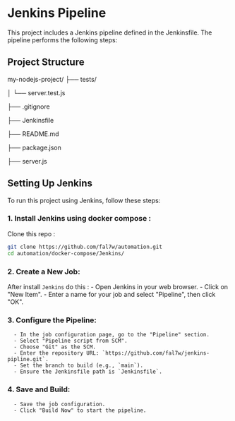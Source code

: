 # Jenkins Pipeline
This project includes a Jenkins pipeline defined in the Jenkinsfile. The pipeline performs the following steps:

## Project Structure

my-nodejs-project/
├── tests/

│   └── server.test.js

├── .gitignore

├── Jenkinsfile

├── README.md

├── package.json

├── server.js

## Setting Up Jenkins

To run this project using Jenkins, follow these steps:
### 1. Install Jenkins using docker compose : 
Clone this repo :

``` sh
git clone https://github.com/fal7w/automation.git
cd automation/docker-compose/Jenkins/
```

### 2. Create a New Job:
After install `Jenkins` do this :
      - Open Jenkins in your web browser.
      - Click on "New Item".
      - Enter a name for your job and select "Pipeline", then click "OK".

### 3. Configure the Pipeline:
      - In the job configuration page, go to the "Pipeline" section.
      - Select "Pipeline script from SCM".
      - Choose "Git" as the SCM.
      - Enter the repository URL: `https://github.com/fal7w/jenkins-pipline.git`.
      - Set the branch to build (e.g., `main`).
      - Ensure the Jenkinsfile path is `Jenkinsfile`.

### 4. Save and Build:
      - Save the job configuration.
      - Click "Build Now" to start the pipeline.
